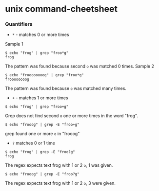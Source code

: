 # unix command-cheetsheet
### Quantifiers
- `*` - matches 0 or more times

Sample 1
```console
$ echo "frog" | grep "froo*g"
frog
```
The pattern was found because second `o` was matched 0 times.
Sample 2
```console
$ echo "froooooooog" | grep "froo*g"
froooooooog
```
The pattern was found because `o` was matched many times.

- `+` - matches 1 or more times
```console
$ echo "frog" | grep "froo+g"
```
Grep does not find second `o` one or more times in the word "frog".
```console
$ echo "frooog" | grep -E "froo+g"
```
grep found one or more `o` in "frooog" 
- `?` matches 0 or 1 time
```console
$ echo "frog" | grep -E "froo?g"
frog
```
The regex expects text frog with 1 or 2 `o`, 1 was given.

```console
$ echo "frooog" | grep -E "froo?g"
```
The regex expects text frog with 1 or 2 `o`, 3 were given.
